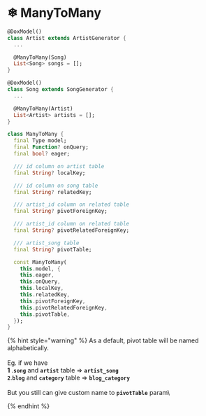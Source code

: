 # ❄ ManyToMany

```dart
@DoxModel()
class Artist extends ArtistGenerator {
  ... 

  @ManyToMany(Song)
  List<Song> songs = [];
}

@DoxModel()
class Song extends SongGenerator {
  ... 

  @ManyToMany(Artist)
  List<Artist> artists = [];
}
```

```dart
class ManyToMany {
  final Type model;
  final Function? onQuery;
  final bool? eager;

  /// id column on artist table
  final String? localKey;

  /// id column on song table
  final String? relatedKey;

  /// artist_id column on related table
  final String? pivotForeignKey;

  /// artist_id column on related table
  final String? pivotRelatedForeignKey;

  /// artist_song table
  final String? pivotTable;

  const ManyToMany(
    this.model, {
    this.eager,
    this.onQuery,
    this.localKey,
    this.relatedKey,
    this.pivotForeignKey,
    this.pivotRelatedForeignKey,
    this.pivotTable,
  });
}

```

{% hint style="warning" %}
As a default, pivot table will be named alphabetically. \
\
Eg. if we have \
**1** .**`song`** and **`artist`** table => **`artist_song`**\
**`2`**.**`blog`** and **`category`** table => **`blog_category`**\
\
But you still can give custom name to **`pivotTable`** param\

{% endhint %}
